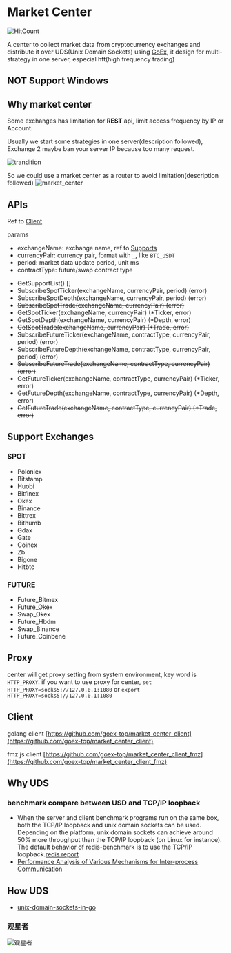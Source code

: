 # Market Center
![HitCount](http://hits.dwyl.io/goex-top/market_center.svg)

A center to collect market data from cryptocurrency exchanges and distribute it over UDS(Unix Domain Sockets) using [GoEx](https://github.com/nntaoli-project/GoEx), it design for multi-strategy in one server, especial hft(high frequency trading) 

## NOT Support Windows

## Why market center
Some exchanges has limitation for **REST** api, limit access frequency by IP or Account.

Usually we start some strategies in one server(description followed), Exchange 2 maybe ban your server IP because too many request.

![trandition](trandition.png)

So we could use a market center as a router to avoid limitation(description followed)
![market_center](market_center.png)


## APIs

Ref to [Client](https://github.com/goex-top/market_center_client)

params
- exchangeName: exchange name, ref to [Supports](#support-exchanges)
- currencyPair: currency pair, format with `_`, like `BTC_USDT`
- period: market data update period, unit ms
- contractType: future/swap contract type

* GetSupportList() []
* SubscribeSpotTicker(exchangeName, currencyPair, period) (error)
* SubscribeSpotDepth(exchangeName, currencyPair, period) (error)
* ~~SubscribeSpotTrade(exchangeName, currencyPair) (error)~~
* GetSpotTicker(exchangeName, currencyPair) (*Ticker, error)
* GetSpotDepth(exchangeName, currencyPair) (*Depth, error)
* ~~GetSpotTrade(exchangeName, currencyPair) (*Trade, error)~~
* SubscribeFutureTicker(exchangeName, contractType, currencyPair, period) (error)
* SubscribeFutureDepth(exchangeName, contractType, currencyPair, period) (error)
* ~~SubscribeFutureTrade(exchangeName, contractType, currencyPair) (error)~~
* GetFutureTicker(exchangeName, contractType, currencyPair) (*Ticker, error)
* GetFutureDepth(exchangeName, contractType, currencyPair) (*Depth, error)
* ~~GetFutureTrade(exchangeName, contractType, currencyPair) (*Trade, error)~~

## Support Exchanges
### SPOT
* Poloniex
* Bitstamp
* Huobi
* Bitfinex
* Okex
* Binance
* Bittrex
* Bithumb
* Gdax
* Gate
* Coinex
* Zb
* Bigone
* Hitbtc

### FUTURE
* Future_Bitmex
* Future_Okex
* Swap_Okex
* Future_Hbdm
* Swap_Binance
* Future_Coinbene

## Proxy

center will get proxy setting from system environment, key word is `HTTP_PROXY`. if you want to use proxy for center, `set HTTP_PROXY=socks5://127.0.0.1:1080` or `export HTTP_PROXY=socks5://127.0.0.1:1080`
 
## Client

golang client 
[https://github.com/goex-top/market_center_client](https://github.com/goex-top/market_center_client)

fmz js client
[https://github.com/goex-top/market_center_client_fmz](https://github.com/goex-top/market_center_client_fmz)

## Why UDS
### benchmark compare between USD and TCP/IP loopback

* When the server and client benchmark programs run on the same box, both the TCP/IP loopback and unix domain sockets can be used. Depending on the platform, unix domain sockets can achieve around 50% more throughput than the TCP/IP loopback (on Linux for instance). The default behavior of redis-benchmark is to use the TCP/IP loopback.[redis report](https://redis.io/topics/benchmarks)
* [Performance Analysis of Various Mechanisms
for Inter-process Communication
](http://osnet.cs.binghamton.edu/publications/TR-20070820.pdf)

## How UDS
* [unix-domain-sockets-in-go](https://eli.thegreenplace.net/2019/unix-domain-sockets-in-go/)

### 观星者

![观星者](https://starchart.cc/goex-top/market_center.svg)

